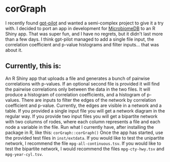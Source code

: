 # corGraph
I recently found [gpt-pilot](https://github.com/Pythagora-io/gpt-pilot) and wanted a semi-complex project to give it a try with. I decided to port an app in development for [MicrobiomeDB](microbiomedb.org) to an R Shiny app. That was super fun, and I have no regrets, but it didn't last more than a few days. I think gpt-pilot managed to add a single file input, the correlation coefficient and p-value histograms and filter inputs... that was about it.

## Currently, this is:
An R Shiny app that uploads a file and generates a bunch of pairwise correlations with p-values. If an optional second file is provided it will find the pairwise correlations only between the data in the two files. It will produce a histogram of correlation coefficients, and a histogram of p-values. There are inputs to filter the edges of the network by correlation coefficient and p-value. Currently, the edges are visible in a network and a table. If you provided a single input file you will get a network diagram in the regular way. If you provide two input files you will get a bipartite network with two columns of rodes, where each column represents a file and each node a variable in the file.
Run what I currently have, after installing the package in R, like this: `corGraph::corGraph()`
Once the app has started, use the provided test files in `inst/extdata`. If you would like to test the unipartite network, I recommend the file `mpg-all-continuous.tsv`. If you would like to test the bipartite network, I would recommend the files `mpg-cty-hwy.tsv` and `mpg-year-cyl.tsv`.
